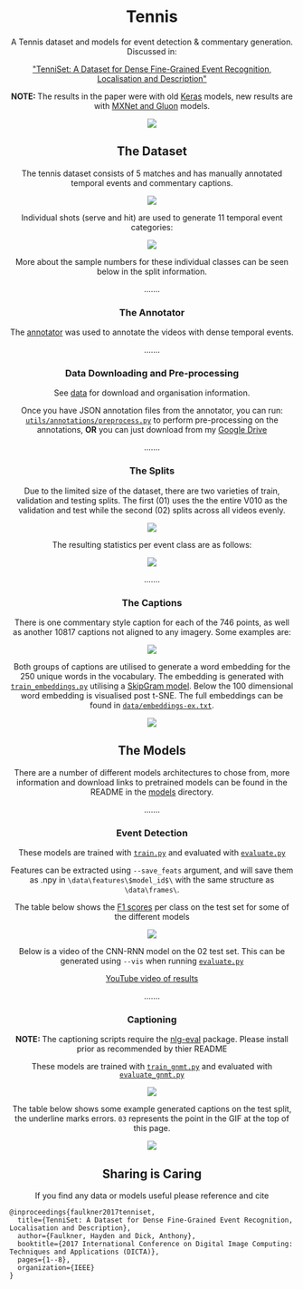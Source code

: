 <h1 align="center">Tennis</h1>
<p align="center">
A Tennis dataset and models for event detection & commentary generation. Discussed in:</p>
<p align="center"><a href="http://hf.id.au/papers/DICTA17_Tennis.pdf">"TenniSet: A Dataset for Dense Fine-Grained Event Recognition, Localisation and Description"</a>
</p>


<p align="center"><b>NOTE: </b>The results in the paper were with old <a href="https://keras.io/">Keras</a> models, new results are
with <a href="https://mxnet.apache.org/">MXNet and Gluon</a> models.</p>

<p align="center"><img src="img/tennis.gif"></p>

<h2 align='center'></h2>
<h2 align='center'>The Dataset</h2>

<p align="center">The tennis dataset consists of 5 matches and has manually annotated temporal events and commentary 
captions.</p>
<p align="center"><img src="img/annotation_stats.svg"></p>


<p align="center">Individual shots (serve and hit) are used to generate 11 temporal event categories:</p>
<p align="center"><img src="img/tennis_cls_hier.svg"></p>

<p align="center">More about the sample numbers for these individual classes can be seen below in the split information.</p>



<p align="center">.......</p>
<h3 align='center'>The Annotator</h3>
<p align="center">The <a href="https://github.com/HaydenFaulkner/TemporalEventAnnotator">annotator</a> was used to annotate the videos with
dense temporal events. 


<p align="center">.......</p>
<h3 align='center'>Data Downloading and Pre-processing</h3>
<p align="center">See <a href="data">data</a> for download and organisation information.</p>

<p align="center">Once you have JSON annotation files from the annotator, you can run: <a href="utils/annotations/preprocess.py"><code>utils/annotations/preprocess.py</code></a> to perform pre-processing on the annotations, <b>OR</b> you can just download from my <a href="data">Google Drive</a></p>


<p align="center">.......</p>
<h3 align='center'>The Splits</h3>
<p align="center">Due to the limited size of the dataset, there are two varieties of train, validation and testing splits. The first (01) uses the the entire V010 as the validation and test while the second (02) splits across all videos evenly.</p>
<p align="center"><img src="img/tennis_split_vis.svg"></p>

<p align="center">The resulting statistics per event class are as follows:</p>
<p align="center"><img src="img/splits_table.svg"></p>


<p align="center">.......</p>
<h3 align='center'>The Captions</h3>
<p align="center">There is one commentary style caption for each of the 746 points, as well as another 10817 captions not aligned to any imagery. Some examples are:</p>
<p align="center"><img src="img/tennis_cap_examps.svg"></p>

<p align="center">Both groups of captions are utilised to generate a word embedding for the 250 unique words in the vocabulary. The embedding is generated with <a href="train_embeddings.py"><code>train_embeddings.py</code></a> utilising a <a href="https://papers.nips.cc/paper/5021-distributed-representations-of-words-and-phrases-and-their-compositionality.pdf">SkipGram model</a>. Below the 100 dimensional word embedding is visualised post t-SNE. The full embeddings can be found in <a href="data/embeddings-ex.txt"><code>data/embeddings-ex.txt</code></a>.</p>
<p align="center"><img src="img/tennis_embeddings.svg"></p>


<h2 align='center'></h2>
<h2 align='center'>The Models</h2>
<p align="center">There are a number of different models architectures to chose from, more information and download links to pretrained models can be found in the README in the <a href="models">models</a> directory.</p>

<p align="center">.......</p>
<h3 align='center'>Event Detection</h3>
<p align="center">These models are trained with <a href="train.py"><code>train.py</code></a> and evaluated with <a href="evaluate.py"><code>evaluate.py</code></a></p>

<p align="center">Features can be extracted using <code>--save_feats</code> argument, and will save them as .npy in <code>\data\features\$model_id$\</code> with the same structure as <code>\data\frames\</code>.</p>

<p align="center">The table below shows the <a href="https://en.wikipedia.org/wiki/F1_score">F1 scores</a> per class on the test set for some of the different models</p>
<p align="center"><img src="img/tennis_summary.svg"></p>

<p align="center">Below is a video of the CNN-RNN model on the 02 test set. This can be generated using <code>--vis</code> when running <a href="evaluate.py"><code>evaluate.py</code></a></p>
<p align="center"><a href="https://www.youtube.com/embed/bXQNcZacioA">YouTube video of results</a></p>

<p align="center">.......</p>
<h3 align='center'>Captioning</h3>
<p align="center"><b>NOTE: </b>The captioning scripts require the <a href="https://github.com/Maluuba/nlg-eval">nlg-eval</a> package. Please install prior as recommended by thier README</p>
<p align="center">These models are trained with <a href="train_gnmt.py"><code>train_gnmt.py</code></a> and evaluated with <a href="evaluate_gnmt.py"><code>evaluate_gnmt.py</code></a></p>
<p align="center"><img src="img/tennis_cap_summary.svg"></p>
<p align="center">The table below shows some example generated captions on the test split, the underline marks errors. <code>03</code> represents the point in the GIF at the top of this page.</p>
<p align="center"><img src="img/cap_gen_examples.svg"></p>


<h2 align='center'></h2>
<h2 align='center'>Sharing is Caring</h2>
<p align="center">If you find any data or models useful please reference and cite</p>

```
@inproceedings{faulkner2017tenniset,
  title={TenniSet: A Dataset for Dense Fine-Grained Event Recognition, Localisation and Description},
  author={Faulkner, Hayden and Dick, Anthony},
  booktitle={2017 International Conference on Digital Image Computing: Techniques and Applications (DICTA)},
  pages={1--8},
  organization={IEEE}
}
```